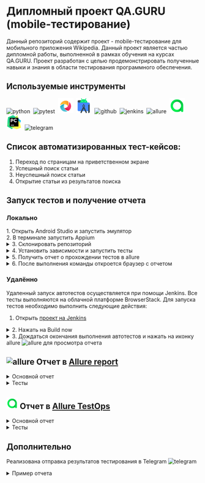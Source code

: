 # Дипломный проект QA.GURU (mobile-тестирование)

Данный репозиторий содержит проект - mobile-тестирование для мобильного приложения Wikipedia. Данный проект является частью дипломной работы, выполненной в рамках обучения на курсах QA.GURU. Проект разработан с целью продемонстрировать полученные навыки и знания в области тестирования программного обеспечения.

## Используемые инструменты
<div>
<img src="https://user-images.githubusercontent.com/25181517/183423507-c056a6f9-1ba8-4312-a350-19bcbc5a8697.png" title="python" alt="python" width="40" height="40"/>&nbsp
<img src="https://user-images.githubusercontent.com/25181517/184117132-9e89a93b-65fb-47c3-91e7-7d0f99e7c066.png" title="pytest" alt="pytest" width="40" height="40"/>&nbsp
<img src="wikipedia_app_tests/resources/appium.png" alt="Appium" title="Appium" width="40" height="40"/>&nbsp
<img src="wikipedia_app_tests/resources/android_studio.png" width="40" height="40"  alt="Android studio" title="Android Studio"/>&nbsp
<img src="https://img.icons8.com/?size=100&id=3tC9EQumUAuq&format=png&color=000000" title="github" alt="github" width="40" height="40"/>&nbsp
<img src="https://user-images.githubusercontent.com/25181517/179090274-733373ef-3b59-4f28-9ecb-244bea700932.png" title="jenkins" alt="jenkins" width="40" height="40"/>&nbsp
<img src="https://camo.githubusercontent.com/501c9d05b6660ba5e1a8753b8461e60d7ff1614656102c254ab800e14a6b19fa/68747470733a2f2f616c6c7572657265706f72742e6f72672f7075626c69632f696d672f616c6c7572652d7265706f72742e737667" title="allure" alt="allure" width="40" height="40"/>&nbsp
<img src="wikipedia_app_tests/resources/AllureTestOps.png" width="40" height="40"  alt="Allure TestOps"/> 
<img src="https://raw.githubusercontent.com/devicons/devicon/master/icons/pycharm/pycharm-original.svg" title="pycharm" alt="pycharm" width="40" height="40"/>&nbsp
<img src="https://cdn-icons-png.flaticon.com/512/2111/2111646.png" title="telegram" alt="telegram" width="40" height="40"/>&nbsp
</div>

## Список автоматизированных тест-кейсов:
1. Переход по страницам на приветственном экране
2. Успешный поиск статьи
3. Неуспешный поиск статьи
4. Открытие статьи из результатов поиска

## Запуск тестов и получение отчета

### **Локально**

<summary>1. Открыть Android Studio и запустить эмулятор</summary>

<summary>2. В терминале запустить Appium</summary>

<details><summary>3. Склонировать репозиторий</summary>

```
git clone https://github.com/KateVarg/wikipedia-app-tests
```
</details>

<details><summary>4. Установить зависимости и запустить тесты</summary>

```
python -m venv .venv
source .venv/bin/activate
pip install poetry
poetry install
pytest --context=emulator
```
</details>

<details><summary>5. Получить отчет о прохождении тестов в allure</summary>

```
allure serve allure-results/
```
</details>

<details><summary>6. После выполнения команды откроется браузер с отчетом</summary>
    
<img src="wikipedia_app_tests/resources/allure.png">

</details>

### **Удалённо**

Удаленный запуск автотестов осуществляется при помощи Jenkins. Все тесты выполняются на облачной платформе BrowserStack. Для запуска тестов необходимо выполнить следующие действия:

1. Открыть [проект на Jenkins](https://jenkins.autotests.cloud/job/wikipedia-app-tests/allure/)

<details><summary>2. Нажать на Build now</summary>

<img src="wikipedia_app_tests/resources/jenkins1.png">

</details>

<details><summary>3. Дождаться окончания выполнения автотестов и нажать на иконку allure <img src="https://camo.githubusercontent.com/501c9d05b6660ba5e1a8753b8461e60d7ff1614656102c254ab800e14a6b19fa/68747470733a2f2f616c6c7572657265706f72742e6f72672f7075626c69632f696d672f616c6c7572652d7265706f72742e737667" title="allure" alt="allure" width="20" height="20"/> для просмотра отчета</summary>

<img src="wikipedia_app_tests/resources/jenkins2.png">

</details>

## <img src="https://camo.githubusercontent.com/501c9d05b6660ba5e1a8753b8461e60d7ff1614656102c254ab800e14a6b19fa/68747470733a2f2f616c6c7572657265706f72742e6f72672f7075626c69632f696d672f616c6c7572652d7265706f72742e737667" title="allure" alt="allure" width="30" height="30"/> Отчет в <a href = "https://jenkins.autotests.cloud/job/wikipedia-app-tests/">Allure report</a>

<details><summary>Основной отчет</summary>

<img src="wikipedia_app_tests/resources/jenkins_base_report.png">

</details>
<details><summary>Тесты</summary>

<img src="wikipedia_app_tests/resources/jenkins_tests.png">

</details>

## <img src="wikipedia_app_tests/resources/AllureTestOps.png" width="30" height="30"  alt="Allure TestOps"/> Отчет в <a href = "https://allure.autotests.cloud/project/4374/dashboards">Allure TestOps</a>

<details><summary>Основной отчет</summary>

<img src="wikipedia_app_tests/resources/testOps_base_report.png">

</details>

<details><summary>Тесты</summary>

<img src="wikipedia_app_tests/resources/testOps_tests.png">

</details>

## **Дополнительно**

Реализована отправка результатов тестирования в Telegram <img src="https://cdn-icons-png.flaticon.com/512/2111/2111646.png" title="telegram" alt="telegram" width="20" height="20"/>  
<details><summary>Пример отчета</summary>

<img src="wikipedia_app_tests/resources/telegram.png" alt="report Telegram">

</details>
